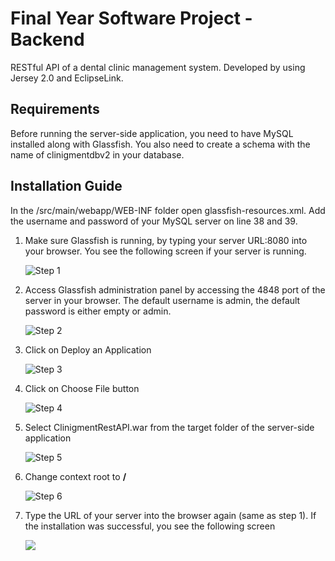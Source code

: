 <h1>Final Year Software Project - Backend</h1>
<p>RESTful API of a dental clinic management system. Developed by using Jersey 2.0 and EclipseLink.</p>
<h2>Requirements</h2>
<p>Before running the server-side application, you need to have MySQL installed along with Glassfish. You also need to create a schema with the name of clinigmentdbv2 in your database.</p>
<h2>Installation Guide</h2>
<p>In the /src/main/webapp/WEB-INF folder open glassfish-resources.xml. Add the username and password of your MySQL server on line 38 and 39.</p>
<ol>
<li>
  <p>Make sure Glassfish is running, by typing your server URL:8080 into your browser. You see the following screen if your server is running.</p>
  <img src="http://176.32.230.250/lastminute84.com/images/step1.png" alt="Step 1" />
</li>
<li>
  <p>Access Glassfish administration panel by accessing the 4848 port of the server in your browser. The default username is admin, the default password is either empty or admin.</p>
  <img src="http://176.32.230.250/lastminute84.com/images/step2.png" alt="Step 2" />  
</li>
<li>
  <p>Click on Deploy an Application</p>
  <img src="http://176.32.230.250/lastminute84.com/images/step3.png" alt="Step 3" />
</li>
<li>
  <p>Click on Choose File button</p>
  <img src="http://176.32.230.250/lastminute84.com/images/step4.png" alt="Step 4" />
</li>
<li>
  <p>Select ClinigmentRestAPI.war from the target folder of the server-side application</p>
  <img src="http://176.32.230.250/lastminute84.com/images/step5.png" alt="Step 5" />
</li>
<li>
  <p>Change context root to <strong>/</strong></p>
  <img src="http://176.32.230.250/lastminute84.com/images/step6.png" alt="Step 6" />
</li>
<li>
  <p>Type the URL of your server into the browser again (same as step 1). If the installation was successful, you see the following screen</p>
  <img src="http://176.32.230.250/lastminute84.com/images/step7.png alt="Step 7" />
</li>
</ol>
